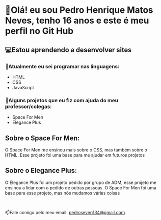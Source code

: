 <h1>👋Olá! eu sou Pedro Henrique Matos Neves, tenho 16 anos e este é meu perfil no Git Hub</h1>

<h2>💻Estou aprendendo a desenvolver sites</h2>

<h3>🌱Atualmente eu sei programar nas linguagens:</h3>

<ul>
  <li>HTML</li>
  <li>CSS</li>
  <li>JavaScript</li>
</ul>

<h3>📂Alguns projetos que eu fiz com ajuda do meu professor/colegas:</h3>

<ul>
  <li>Space For Men</li>
  <li>Elegance Plus</li>
</ul>

<h2>Sobre o Space For Men:</h2>
<p>O Space For Men me ensinou mais sobre o CSS, mas também sobre o HTML.
Esse projeto foi uma base para me ajudar em futuros projetos</p>

<h2>Sobre o Elegance Plus:</h2>
<p>O Elegance Plus foi um projeto pedido por grupo de ADM, esse projeto me ensinou a lidar com o pedido de outras pessoas.
  O Space For Men foi uma base para esse projeto, mas nós mudamos várias coisas</p>

<br>

📫Fale comigo pelo meu email: pedroseven134@gmail.com

